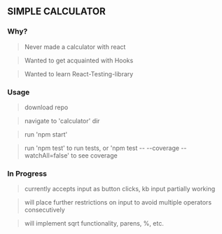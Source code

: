 ## SIMPLE CALCULATOR

### Why?

> Never made a calculator with react

> Wanted to get acquainted with Hooks

> Wanted to learn React-Testing-library

### Usage

> download repo

> navigate to 'calculator' dir

> run 'npm start'

> run 'npm test' to run tests, or 'npm test -- --coverage --watchAll=false' to see coverage

### In Progress

> currently accepts input as button clicks, kb input partially working

> will place further restrictions on input to avoid multiple operators consecutively

> will implement sqrt functionality, parens, %, etc.
